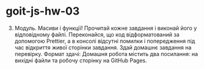 # goit-js-hw-03

3. Mодуль. Масиви і функції! Прочитай кожне завдання і виконай його у
   відповідному файлі. Переконайся, що код відформатований за допомогою
   Prettier, а в консолі відсутні помилки і попередження під час відкриття живої
   сторінки завдання. Здай домашнє завдання на перевірку. Формат здачі: Домашня
   робота містить два посилання: на вихідні файли та робочу сторінку на GitHub
   Pages.
